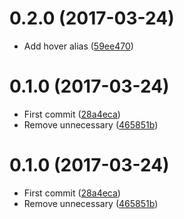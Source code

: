 <a name="0.2.0"></a>
# 0.2.0 (2017-03-24)

* Add hover alias ([59ee470](https://github.com/kikobeats/material-colors-scss/commit/59ee470))



<a name="0.1.0"></a>
# 0.1.0 (2017-03-24)

* First commit ([28a4eca](https://github.com/kikobeats/material-colors-scss/commit/28a4eca))
* Remove unnecessary ([465851b](https://github.com/kikobeats/material-colors-scss/commit/465851b))



<a name="0.1.0"></a>
# 0.1.0 (2017-03-24)

* First commit ([28a4eca](https://github.com/kikobeats/material-colors-scss/commit/28a4eca))
* Remove unnecessary ([465851b](https://github.com/kikobeats/material-colors-scss/commit/465851b))



